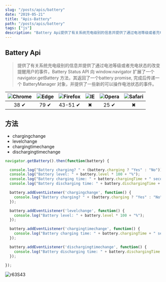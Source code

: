 ```yaml
---
slug: "/posts/apis/battery"
date: "2019-05-21"
title: "Apis-Battery"
path: "/posts/apis/battery"
tags: ["js"]
description: "Battery Api提供了有关系统充电级别的信息并提供了通过电池等级或者充电状态的改变提醒用户的事件"
---
```


## Battery Api

> 提供了有关系统充电级别的信息并提供了通过电池等级或者充电状态的改变提醒用户的事件，Battery Status API 向 window.navigator 扩展了一个 navigator.getBattery 方法，其返回了一个battery promise, 完成后传递一个 BatteryManager 对象，并提供了一些新的可以操作电池状态的事件。

![Chrome][chrome-image] | ![Edge][edge-image] | ![Firefox][firefox-image] | ![IE][ie-image] | ![Opera][opera-image] | ![Safari][safari-image]
:-: | :-: | :-: | :-: | :-: | :-: |
   38 ✔  | 79 ✔ | 43-51 ✔ |  ✖ |  25 ✔ |  ✖  |

## 方法

- chargingchange
- levelchange
- chargingtimechange
- dischargingtimechange

``` javascript
navigator.getBattery().then(function(battery) {

  console.log("Battery charging? " + (battery.charging ? "Yes" : "No"));
  console.log("Battery level: " + battery.level * 100 + "%");
  console.log("Battery charging time: " + battery.chargingTime + " seconds");
  console.log("Battery discharging time: " + battery.dischargingTime + " seconds");

  battery.addEventListener('chargingchange', function() {
    console.log("Battery charging? " + (battery.charging ? "Yes" : "No"));
  });

  battery.addEventListener('levelchange', function() {
    console.log("Battery level: " + battery.level * 100 + "%");
  });

  battery.addEventListener('chargingtimechange', function() {
    console.log("Battery charging time: " + battery.chargingTime + " seconds");
  });

  battery.addEventListener('dischargingtimechange', function() {
    console.log("Battery discharging time: " + battery.dischargingTime + " seconds");
  });

});
```

![r63S43](https://cdn.jsdelivr.net/gh/funnypan/pics@master/uPic/r63S43.png)


[chrome-image]: https://cdn.jsdelivr.net/gh/manonicu/pics@master/uPic/CDWccX.jpg
[firefox-image]: https://cdn.jsdelivr.net/gh/manonicu/pics@master/uPic/mqRvLw.jpg
[ie-image]: https://cdn.jsdelivr.net/gh/manonicu/pics@master/uPic/uKn6gH.jpg
[opera-image]: https://cdn.jsdelivr.net/gh/manonicu/pics@master/uPic/mpzJp6.jpg
[safari-image]: https://cdn.jsdelivr.net/gh/manonicu/pics@master/uPic/mIxpPG.jpg
[edge-image]: https://cdn.jsdelivr.net/gh/manonicu/pics@master/uPic/aoF7l0.jpg

